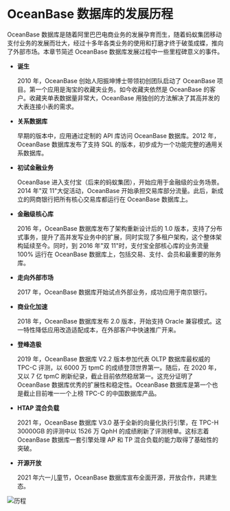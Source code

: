 # OceanBase 数据库的发展历程

OceanBase 数据库是随着阿里巴巴电商业务的发展孕育而生，随着蚂蚁集团移动支付业务的发展而壮大，经过十多年各类业务的使用和打磨才终于破茧成蝶，推向了外部市场。本章节简述 OceanBase 数据库发展过程中一些里程碑意义的事件。

* **诞生**

  2010 年，OceanBase 创始人阳振坤博士带领初创团队启动了 OceanBase 项目。第一个应用是淘宝的收藏夹业务。如今收藏夹依然是 OceanBase 的客户。收藏夹单表数据量非常大，OceanBase 用独创的方法解决了其高并发的大表连接小表的需求。
  
* **关系数据库**

  早期的版本中，应用通过定制的 API 库访问 OceanBase 数据库。2012 年，OceanBase 数据库发布了支持 SQL 的版本，初步成为一个功能完整的通用关系数据库。
  
* **初试金融业务**

  OceanBase 进入支付宝（后来的蚂蚁集团），开始应用于金融级的业务场景。2014 年"双 11"大促活动，OceanBase 开始承担交易库部分流量。此后，新成立的网商银行把所有核心交易库都运行在 OceanBase 数据库上。
  
* **金融级核心库**

  2016 年，OceanBase 数据库发布了架构重新设计后的 1.0 版本，支持了分布式事务，提升了高并发写业务中的扩展，同时实现了多租户架构，这个整体架构延续至今。同时，到 2016 年"双 11"时，支付宝全部核心库的业务流量 100% 运行在 OceanBase 数据库上，包括交易、支付、会员和最重要的账务库。
  
* **走向外部市场**

  2017 年，OceanBase 数据库开始试点外部业务，成功应用于南京银行。
  
* **商业化加速**

  2018 年，OceanBase 数据库发布 2.0 版本，开始支持 Oracle 兼容模式。这一特性降低应用改造适配成本，在外部客户中快速推广开来。
  
* **登峰造极**

  2019 年，OceanBase 数据库 V2.2 版本参加代表 OLTP 数据库最权威的 TPC-C 评测，以 6000 万 tpmC 的成绩登顶世界第一。随后，在 2020 年，又以 7 亿 tpmC 刷新纪录，截止目前依然稳居第一。这充分证明了 OceanBase 数据库优秀的扩展性和稳定性。OceanBase 数据库是第一个也是截止目前唯一一个上榜 TPC-C 的中国数据库产品。
  
* **HTAP 混合负载**

  2021 年，OceanBase 数据库 V3.0 基于全新的向量化执行引擎，在 TPC-H 30000GB 的评测中以 1526 万 QphH 的成绩刷新了评测榜单。这标志着 OceanBase 数据库一套引擎处理 AP 和 TP 混合负载的能力取得了基础性的突破。
  
* **开源开放**

  2021 年六一儿童节，OceanBase 数据库宣布全面开源，开放合作，共建生态。
  
![历程](https://help-static-aliyun-doc.aliyuncs.com/assets/img/zh-CN/1274903461/p358876.jpg)
